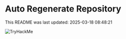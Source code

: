 # Auto Regenerate Repository

This README was last updated: 2025-03-18 08:48:21

 ![TryHackMe](https://tryhackme.com/badge/533634)